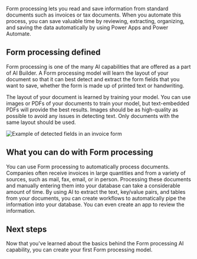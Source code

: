 Form processing lets you read and save information from standard
documents such as invoices or tax documents. When you automate this
process, you can save valuable time by reviewing, extracting,
organizing, and saving the data automatically by using Power Apps and
Power Automate.

## Form processing defined

Form processing is one of the many AI capabilities that are offered as a
part of AI Builder. A Form processing model will learn the layout of
your document so that it can best detect and extract the form fields
that you want to save, whether the form is made up of printed text or
handwriting.

The layout of your document is learned by training your model. You can
use images or PDFs of your documents to train your model, but
text-embedded PDFs will provide the best results. Images should be as
high-quality as possible to avoid any issues in detecting text. Only
documents with the same layout should be used.

![Example of detected fields in an invoice
form](../media/image1.png)

## What you can do with Form processing

You can use Form processing to automatically process documents.
Companies often receive invoices in large quantities and from a variety
of sources, such as mail, fax, email, or in person. Processing these
documents and manually entering them into your database can take a
considerable amount of time. By using AI to extract the text, key/value
pairs, and tables from your documents, you can create workflows to
automatically pipe the information into your database. You can even
create an app to review the information.

## Next steps

Now that you've learned about the basics behind the Form processing AI
capability, you can create your first Form processing model.
